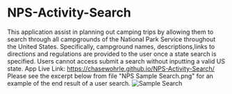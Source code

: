 # NPS-Activity-Search
This application assist in planning out camping trips by allowing them to search through all campgrounds of the National Park Service throughout the United States. 
Specifically, campground names, descriptions,links to directions and regulations are provided to the user once a state search is specified.
Users cannot access submit a search without inputting a valid US state. 
App Live Link: https://chasewohrle.github.io/NPS-Activity-Search/
Please see the excerpt below from file "NPS Sample Search.png" for an example of the end result of a user search. 
![Sample Search](/NPS_Sample_Search.png)
